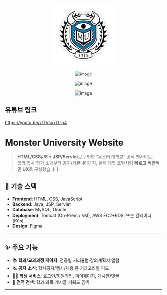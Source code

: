 <p align="center">
  <img src="./images/github_readme_logo.jpg" alt="Monster University hero" width="200" />
</p>

<p align="center">
  <img width="1147" height="775" alt="image" src="https://github.com/user-attachments/assets/ed7a1dcd-aa04-4880-b52c-c55ed160d378" /><br>
</p>
<p align="center">
  <img width="962" height="943" alt="image" src="https://github.com/user-attachments/assets/4cbdd60f-77e8-417e-8213-06b9f1cba353" /><br>
</p>
<p align="center">
  <img width="1407" height="951" alt="image" src="https://github.com/user-attachments/assets/9370ae3f-f78b-4846-8a84-8c6f4d7e0afb" /><br>
</p>

## 유튜브 링크
https://youtu.be/UTVsuxLt-o4


# Monster University Website

> **HTML/CSS/JS + JSP/Servlet**로 구현한 “몬스터 대학교” 공식 웹사이트.  
> 입학·학사·학과 소개부터 공지/커뮤니티까지, 실제 대학 포털처럼 **빠르고 직관적인 UX**로 구성했습니다.


## 🚀 기술 스택

- **Frontend**: HTML, CSS, JavaScript  
- **Backend**: Java, JSP, Servlet  
- **Database**: MySQL, Oracle  
- **Deployment**: Tomcat (On-Prem / VM), AWS EC2+RDS, 또는 컨테이너(K8s)  
- **Design**: Figma

---

## ✨ 주요 기능

- 📚 **학과/교과과정 페이지**: 전공별 커리큘럼·강의계획서 열람  
- 🗞 **공지·소식**: 학사공지/행사/채용 등 카테고리별 피드  
- 🧑‍🎓 **학생 서비스**: 로그인/회원가입, 마이페이지, 게시판/댓글  
- 🔎 **전역 검색**: 학과·과목·게시글 키워드 검색  

---


